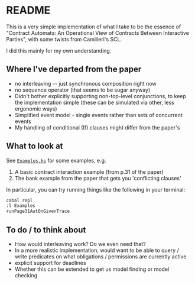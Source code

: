 # README

This is a very simple implementation of what I take to be the essence of "Contract Automata: An Operational View of Contracts Between Interactive Parties", with some twists from Camilieri's SCL.

I did this mainly for my own understanding.

## Where I've departed from the paper

* no interleaving -- just synchronous composition right now
* no sequence operator (that seems to be sugar anyway)
* Didn't bother explicitly supporting non-top-level conjunctions, to keep the implementation simple (these can be simulated via other, less ergonomic ways)
* Simplified event model - single events rather than sets of concurrent events
* My handling of conditional (If) clauses might differ from the paper's

## What to look at

See [`Examples.hs`](./src/Examples.hs) for some examples, e.g.

1. A basic contract interaction example (from p.31 of the paper)
2. The bank example from the paper that gets you 'conflicting clauses'

In particular, you can try running things like the following in your terminal:

```bash
cabal repl
:l Examples
runPage31AutOnGivenTrace
```

## To do / to think about

* How would interleaving work? Do we even need that?
* In a more realistic implementation, would want to be able to query / write predicates on what obligations / permissions are currently active
* explicit support for deadlines
* Whether this can be extended to get us model finding or model checking
